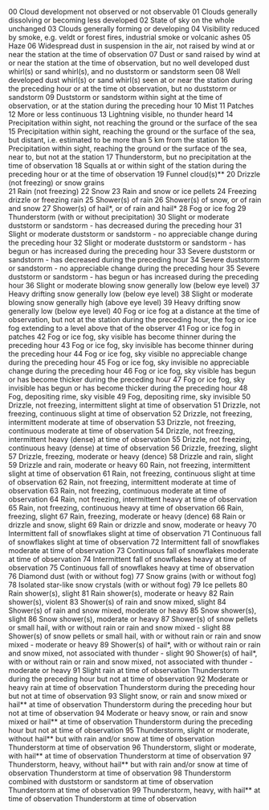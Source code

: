 00	Cloud development not observed or not observable 
01	Clouds generally dissolving or becoming less developed
02	State of sky on the whole unchanged
03	Clouds generally forming or developing
04	Visibility reduced by smoke, e.g. veldt or forest fires, industrial smoke or volcanic ashes
05	Haze
06	Widespread dust in suspension in the air, not raised by wind at or near the station at the time of observation
07	Dust or sand raised by wind at or near the station at the time of observation, but no well developed dust whirl(s) or sand whirl(s), and no duststorm or sandstorm seen
08	Well developed dust whirl(s) or sand whirl(s) seen at or near the station during the preceding hour or at the time ot observation, but no duststorm or sandstorm
09	Duststorm or sandstorm within sight at the time of observation, or at the station during the preceding hour
10	Mist
11	Patches	
12	More or less continuous
13	Lightning visible, no thunder heard
14	Precipitation within sight, not reaching the ground or the surface of the sea
15	Precipitation within sight, reaching the ground or the surface of the sea, but distant, i.e. estimated to be more than 5 km from the station
16	Precipitation within sight, reaching the ground or the surface of the sea, near to, but not at the station
17	Thunderstorm, but no precipitation at the time of observation
18	Squalls	at or within sight of the station during the preceding hour or at the time of observation
19	Funnel cloud(s)**
20	Drizzle (not freezing) or snow grains	
21	Rain (not freezing)
22	Snow
23	Rain and snow or ice pellets
24	Freezing drizzle or freezing rain
25	Shower(s) of rain
26	Shower(s) of snow, or of rain and snow
27	Shower(s) of hail*, or of rain and hail*
28	Fog or ice fog
29	Thunderstorm (with or without precipitation)
30	Slight or moderate duststorm or sandstorm	- has decreased during the preceding hour
31	Slight or moderate duststorm or sandstorm          - no appreciable change during the preceding hour
32	Slight or moderate duststorm or sandstorm          - has begun or has increased during the preceding hour
33	Severe duststorm or sandstorm	- has decreased during the preceding hour
34	Severe duststorm or sandstorm   - no appreciable change during the preceding hour
35	Severe duststorm or sandstorm   - has begun or has increased during the preceding hour
36	Slight or moderate blowing snow	generally low (below eye level)
37	Heavy drifting snow                                   generally low (below eye level)
38	Slight or moderate blowing snow	generally high (above eye level)
39	Heavy drifting snow                                   generally low (below eye level)
40	Fog or ice fog at a distance at the time of observation, but not at the station during the preceding hour, the fog or ice fog extending to a level above that of the observer
41	Fog or ice fog in patches
42	Fog or ice fog, sky visible	has become thinner during the preceding hour
43	Fog or ice fog, sky invisible           has become thinner during the preceding hour
44	Fog or ice fog, sky visible	no appreciable change during the preceding hour
45	Fog or ice fog, sky invisible          no appreciable change during the preceding hour
46	Fog or ice fog, sky visible	has begun or has become thicker during the preceding hour
47	Fog or ice fog, sky invisible          has begun or has become thicker during the preceding hour
48	Fog, depositing rime, sky visible
49	Fog, depositing rime, sky invisible
50	Drizzle, not freezing, intermittent	slight at time of observation
51	Drizzle, not freezing, continuous               slight at time of observation
52	Drizzle, not freezing, intermittent	moderate at time of observation
53	Drizzle, not freezing, continuous                moderate at time of observation
54	Drizzle, not freezing, intermittent	heavy (dense) at time of observation
55	Drizzle, not freezing, continuous               heavy (dense) at time of observation
56	Drizzle, freezing, slight
57	Drizzle, freezing, moderate or heavy (dence)
58	Drizzle and rain, slight
59	Drizzle and rain, moderate or heavy
60	Rain, not freezing, intermittent	slight at time of observation
61	Rain, not freezing, continuous      slight at time of observation
62	Rain, not freezing, intermittent	moderate at time of observation
63	Rain, not freezing, continuous      moderate at time of observation
64	Rain, not freezing, intermittent	heavy at time of observation
65	Rain, not freezing, continuous      heavy at time of observation
66	Rain, freezing, slight
67	Rain, freezing, moderate or heavy (dence)
68	Rain or drizzle and snow, slight
69	Rain or drizzle and snow, moderate or heavy
70	Intermittent fall of snowflakes	slight at time of observation
71	Continuous fall of snowflakes       slight at time of observation
72	Intermittent fall of snowflakes	moderate at time of observation
73	Continuous fall of snowflakes       moderate at time of observation
74	Intermittent fall of snowflakes	heavy at time of observation
75	Continuous fall of snowflakes       heavy at time of observation
76	Diamond dust (with or without fog)
77	Snow grains (with or without fog)
78	Isolated star-like snow crystals (with or without fog)
79	Ice pellets
80	Rain shower(s), slight
81	Rain shower(s), moderate or heavy
82	Rain shower(s), violent
83	Shower(s) of rain and snow mixed, slight
84	Shower(s) of rain and snow mixed, moderate or heavy
85	Snow shower(s), slight
86	Snow shower(s), moderate or heavy
87	Shower(s) of snow pellets or small hail, with or without rain or rain and snow mixed	- slight
88	Shower(s) of snow pellets or small hail, with or without rain or rain and snow mixed               - moderate or heavy
89	Shower(s) of hail*, with or without rain or rain and snow mixed, not associated with thunder	- slight
90	Shower(s) of hail*, with or without rain or rain and snow mixed, not associated with thunder               - moderate or heavy
91	Slight rain at time of observation	Thunderstorm during the preceding hour but not at time of observation
92	Moderate or heavy rain at time of observation       Thunderstorm during the preceding hour but not at time of observation
93	Slight snow, or rain and snow mixed or hail** at time of observation     Thunderstorm during the preceding hour but not at time of observation
94	Moderate or heavy snow, or rain and snow mixed or hail** at time of observation      Thunderstorm during the preceding hour but not at time of observation
95	Thunderstorm, slight or moderate, without hail** but with rain and/or snow at time of observation	Thunderstorm at time of observation
96	Thunderstorm, slight or moderate, with hail** at time of observation         Thunderstorm at time of observation
97	Thunderstorm, heavy, without hail** but with rain and/or snow at time of observation         Thunderstorm at time of observation
98	Thunderstorm combined with duststorm or sandstorm at time of observation             Thunderstorm at time of observation
99	Thunderstorm, heavy, with hail** at time of observation                          Thunderstorm at time of observation
